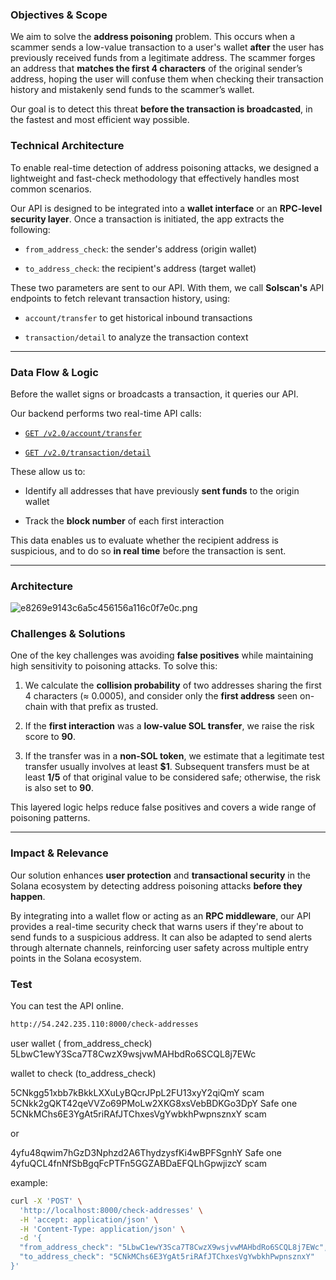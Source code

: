 ### **Objectives & Scope**

We aim to solve the **address poisoning** problem. This occurs when a scammer sends a low-value transaction to a user's wallet **after** the user has previously received funds from a legitimate address. The scammer forges an address that **matches the first 4 characters** of the original sender’s address, hoping the user will confuse them when checking their transaction history and mistakenly send funds to the scammer’s wallet.

Our goal is to detect this threat **before the transaction is broadcasted**, in the fastest and most efficient way possible.


### **Technical Architecture**

To enable real-time detection of address poisoning attacks, we designed a lightweight and fast-check methodology that effectively handles most common scenarios.

Our API is designed to be integrated into a **wallet interface** or an **RPC-level security layer**. Once a transaction is initiated, the app extracts the following:

* `from_address_check`: the sender's address (origin wallet)

* `to_address_check`: the recipient's address (target wallet)

These two parameters are sent to our API. With them, we call **Solscan's** API endpoints to fetch relevant transaction history, using:

* `account/transfer` to get historical inbound transactions

* `transaction/detail` to analyze the transaction context

***

### **Data Flow & Logic**

Before the wallet signs or broadcasts a transaction, it queries our API.

Our backend performs two real-time API calls:

* [`GET /v2.0/account/transfer`](https://pro-api.solscan.io/v2.0/account/transfer)

* [`GET /v2.0/transaction/detail`](https://pro-api.solscan.io/v2.0/transaction/detail)

These allow us to:

* Identify all addresses that have previously **sent funds** to the origin wallet

* Track the **block number** of each first interaction

This data enables us to evaluate whether the recipient address is suspicious, and to do so **in real time** before the transaction is sent.

***

### **Architecture**


![e8269e9143c6a5c456156a116c0f7e0c.png](./e8269e9143c6a5c456156a116c0f7e0c.png)


### **Challenges & Solutions**

One of the key challenges was avoiding **false positives** while maintaining high sensitivity to poisoning attacks. To solve this:

1. We calculate the **collision probability** of two addresses sharing the first 4 characters (≈ 0.0005), and consider only the **first address** seen on-chain with that prefix as trusted.

2. If the **first interaction** was a **low-value SOL transfer**, we raise the risk score to **90**.

3. If the transfer was in a **non-SOL token**, we estimate that a legitimate test transfer usually involves at least **$1**. Subsequent transfers must be at least **1/5** of that original value to be considered safe; otherwise, the risk is also set to **90**.

This layered logic helps reduce false positives and covers a wide range of poisoning patterns.

***

### **Impact & Relevance**

Our solution enhances **user protection** and **transactional security** in the Solana ecosystem by detecting address poisoning attacks **before they happen**.

By integrating into a wallet flow or acting as an **RPC middleware**, our API provides a real-time security check that warns users if they're about to send funds to a suspicious address. It can also be adapted to send alerts through alternate channels, reinforcing user safety across multiple entry points in the Solana ecosystem.


### **Test**

You can test the API online.
```bash
http://54.242.235.110:8000/check-addresses
```

user wallet ( from_address_check)
5LbwC1ewY3Sca7T8CwzX9wsjvwMAHbdRo6SCQL8j7EWc

wallet to check (to_address_check)


5CNkgg51xbb7kBkkLXXuLyBQcrJPpL2FU13xyY2qiQmY scam
5CNkk2gQKT42qeVVZo69PMoLw2XKG8xsVebBDKGo3DpY  Safe one
5CNkMChs6E3YgAt5riRAfJTChxesVgYwbkhPwpnsznxY scam

or

4yfu48qwim7hGzD3Nphzd2A6ThydzysfKi4wBPFSgnhY Safe one
4yfuQCL4fnNfSbBgqFcPTFn5GGZABDaEFQLhGpwjizcY scam

example:

```bash
curl -X 'POST' \
  'http://localhost:8000/check-addresses' \
  -H 'accept: application/json' \
  -H 'Content-Type: application/json' \
  -d '{
  "from_address_check": "5LbwC1ewY3Sca7T8CwzX9wsjvwMAHbdRo6SCQL8j7EWc",
  "to_address_check": "5CNkMChs6E3YgAt5riRAfJTChxesVgYwbkhPwpnsznxY"
}'
```
